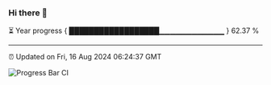 ### Hi there 👋

⏳ Year progress { ██████████████████▁▁▁▁▁▁▁▁▁▁▁▁ } 62.37 %

---

⏰ Updated on Fri, 16 Aug 2024 06:24:37 GMT

![Progress Bar CI](https://github.com/liununu/liununu/workflows/Progress%20Bar%20CI/badge.svg)
